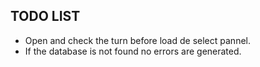 TODO LIST
---------

- Open and check the turn before load de select pannel.
- If the database is not found no errors are generated.

